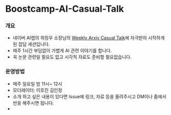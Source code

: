 # Boostcamp-AI-Casual-Talk

### 개요
* 네이버 AI랩의 하정우 소장님의 [Weekly Arxiv Casual Talk](https://github.com/jungwoo-ha/WeeklyArxivTalk)에 자극받아 시작하게 된 잡담 세션입니다.
* 매주 1시간 부담없이 가볍게 AI 관련 이야기를 합니다.
* 꼭 논문 관련일 필요도 없고 시각적 자료도 준비할 필요없습니다.
### 운영방법
* 매주 일요일 밤 11시~ 12시
* 모더레이터: 이호진 김인정 
* 소개 하고 싶은 내용이 있다면 Issue에 링크, 자료 등을 올려주시고 DM이나 줌에서 반응 해주시면 됩니다.
* 
